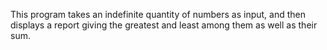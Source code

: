 This program takes an indefinite quantity of numbers as input, and then displays a report giving the greatest and least among them as well as their sum.
